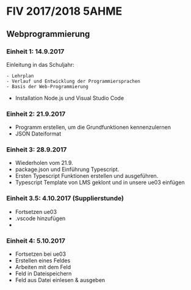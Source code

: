 # FIV 2017/2018 5AHME

## Webprogrammierung

### Einheit 1: 14.9.2017

Einleitung in das Schuljahr:

	- Lehrplan
	- Verlauf und Entwicklung der Programmiersprachen
	- Basis der Web-Programmierung
  - Installation Node.js und Visual Studio Code

### Einheit 2: 21.9.2017

- Programm erstellen, um die Grundfunktionen kennenzulernen
- JSON Dateiformat

### Einheit 3: 28.9.2017
- Wiederholen vom 21.9.
- package.json und Einführung Typescript.
- Ersten Typescript Funktionen erstellen und ausgeführen.  
- Typescript Template von LMS geklont und in unsere ue03 einfügen


### Einheit 3.5: 4.10.2017 (Supplierstunde)

- Fortsetzen ue03
- .vscode hinzufügen
- 

### Einheit 4: 5.10.2017

- Fortsetzen bei ue03
- Erstellen eines Feldes
- Arbeiten mit dem Feld
- Feld in Dateispeichern
- Feld aus Datei einlesen & ausgeben


	
